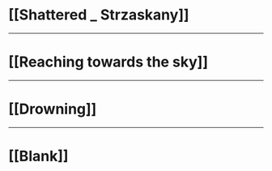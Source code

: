 # [[Shattered _ Strzaskany]]

---
# [[Reaching towards the sky]]

---
# [[Drowning]]

---
# [[Blank]]